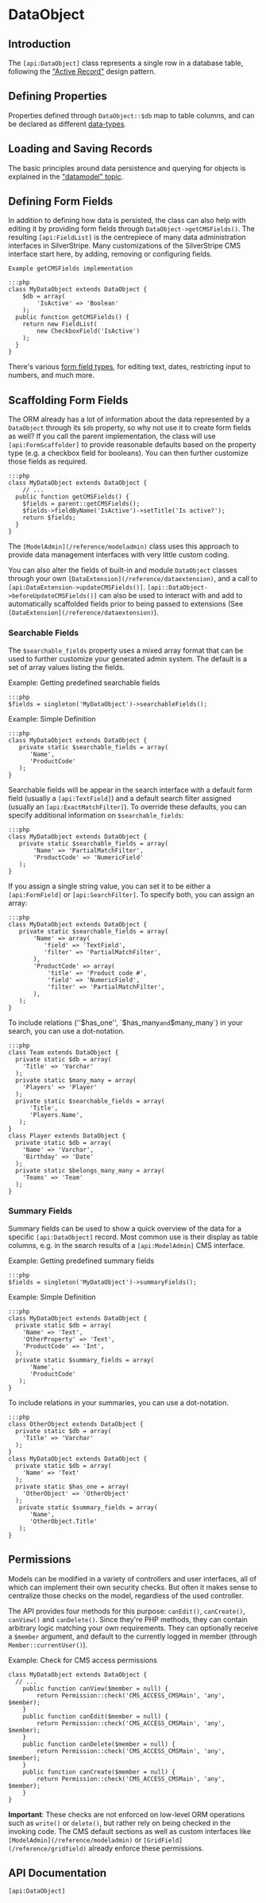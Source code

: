 # DataObject

## Introduction

The `[api:DataObject]` class represents a single row in a database table,
following the ["Active Record"](http://en.wikipedia.org/wiki/Active_record_pattern) design pattern.

## Defining Properties

Properties defined through `DataObject::$db` map to table columns,
and can be declared as different [data-types](/topics/data-types).

## Loading and Saving Records

The basic principles around data persistence and querying for objects
is explained in the ["datamodel" topic](/topics/datamodel).

## Defining Form Fields

In addition to defining how data is persisted, the class can also
help with editing it by providing form fields through `DataObject->getCMSFields()`.
The resulting `[api:FieldList]` is the centrepiece of many data administration interfaces in SilverStripe.
Many customizations of the SilverStripe CMS interface start here,
by adding, removing or configuring fields.

	Example getCMSFields implementation

	:::php
	class MyDataObject extends DataObject {
		$db = array(
			'IsActive' => 'Boolean'
		);
	  public function getCMSFields() {
	    return new FieldList(
	    	new CheckboxField('IsActive')
	    );
	  }
	}

There's various [form field types](/references/form-field-types), for editing text, dates,
restricting input to numbers, and much more.

## Scaffolding Form Fields

The ORM already has a lot of information about the data represented by a `DataObject`
through its `$db` property, so why not use it to create form fields as well?
If you call the parent implementation, the class will use `[api:FormScaffolder]`
to provide reasonable defaults based on the property type (e.g. a checkbox field for booleans).
You can then further customize those fields as required.

	:::php
	class MyDataObject extends DataObject {
		// ...
	  public function getCMSFields() {
	    $fields = parent::getCMSFields();
	    $fields->fieldByName('IsActive')->setTitle('Is active?');
	    return $fields;
	  }
	}

The `[ModelAdmin](/reference/modeladmin)` class uses this approach to provide
data management interfaces with very little custom coding.

You can also alter the fields of built-in and module `DataObject` classes through
your own `[DataExtension](/reference/dataextension)`, and a call to `[api:DataExtension->updateCMSFields()]`.
`[api::DataObject->beforeUpdateCMSFields()]` can also be used to interact with and add to automatically
scaffolded fields prior to being passed to extensions (See `[DataExtension](/reference/dataextension)`).

### Searchable Fields

The `$searchable_fields` property uses a mixed array format that can be used to further customize your generated admin
system. The default is a set of array values listing the fields.

Example: Getting predefined searchable fields

	:::php
	$fields = singleton('MyDataObject')->searchableFields();


Example: Simple Definition

	:::php
	class MyDataObject extends DataObject {
	   private static $searchable_fields = array(
	      'Name',
	      'ProductCode'
	   );
	}


Searchable fields will be appear in the search interface with a default form field (usually a `[api:TextField]`) and a default
search filter assigned (usually an `[api:ExactMatchFilter]`). To override these defaults, you can specify additional information
on `$searchable_fields`:

	:::php
	class MyDataObject extends DataObject {
	   private static $searchable_fields = array(
	       'Name' => 'PartialMatchFilter',
	       'ProductCode' => 'NumericField'
	   );
	}


If you assign a single string value, you can set it to be either a `[api:FormField]` or `[api:SearchFilter]`. To specify both, you can
assign an array:

	:::php
	class MyDataObject extends DataObject {
	   private static $searchable_fields = array(
	       'Name' => array(
	          'field' => 'TextField',
	          'filter' => 'PartialMatchFilter',
	       ),
	       'ProductCode' => array(
	           'title' => 'Product code #',
	           'field' => 'NumericField',
	           'filter' => 'PartialMatchFilter',
	       ),
	   );
	}


To include relations (''$has_one'', `$has_many` and `$many_many`) in your search, you can use a dot-notation.

	:::php
	class Team extends DataObject {
	  private static $db = array(
	    'Title' => 'Varchar'
	  );
	  private static $many_many = array(
	    'Players' => 'Player'
	  );
	  private static $searchable_fields = array(
	      'Title',
	      'Players.Name',
	   );
	}
	class Player extends DataObject {
	  private static $db = array(
	    'Name' => 'Varchar',
	    'Birthday' => 'Date'
	  );
	  private static $belongs_many_many = array(
	    'Teams' => 'Team'
	  );
	}


### Summary Fields

Summary fields can be used to show a quick overview of the data for a specific `[api:DataObject]` record. Most common use is
their display as table columns, e.g. in the search results of a `[api:ModelAdmin]` CMS interface.

Example: Getting predefined summary fields

	:::php
	$fields = singleton('MyDataObject')->summaryFields();


Example: Simple Definition

	:::php
	class MyDataObject extends DataObject {
	  private static $db = array(
	    'Name' => 'Text',
	    'OtherProperty' => 'Text',
	    'ProductCode' => 'Int',
	  ); 
	  private static $summary_fields = array(
	      'Name',
	      'ProductCode'
	   );
	}


To include relations in your summaries, you can use a dot-notation.

	:::php
	class OtherObject extends DataObject {
	  private static $db = array(
	    'Title' => 'Varchar'
	  );
	}
	class MyDataObject extends DataObject {
	  private static $db = array(
	    'Name' => 'Text'
	  );
	  private static $has_one = array(
	    'OtherObject' => 'OtherObject'
	  );
	   private static $summary_fields = array(
	      'Name',
	      'OtherObject.Title'
	   );
	}

## Permissions

Models can be modified in a variety of controllers and user interfaces,
all of which can implement their own security checks. But often it makes
sense to centralize those checks on the model, regardless of the used controller.

The API provides four methods for this purpose: 
`canEdit()`, `canCreate()`, `canView()` and `canDelete()`.
Since they're PHP methods, they can contain arbitrary logic
matching your own requirements. They can optionally receive a `$member` argument,
and default to the currently logged in member (through `Member::currentUser()`).

Example: Check for CMS access permissions

	class MyDataObject extends DataObject {
	  // ...
		public function canView($member = null) {
			return Permission::check('CMS_ACCESS_CMSMain', 'any', $member);
		}
		public function canEdit($member = null) {
			return Permission::check('CMS_ACCESS_CMSMain', 'any', $member);
		}
		public function canDelete($member = null) {
			return Permission::check('CMS_ACCESS_CMSMain', 'any', $member);
		}
		public function canCreate($member = null) {
			return Permission::check('CMS_ACCESS_CMSMain', 'any', $member);
		}
	}

**Important**: These checks are not enforced on low-level ORM operations
such as `write()` or `delete()`, but rather rely on being checked in the invoking code.
The CMS default sections as well as custom interfaces like
`[ModelAdmin](/reference/modeladmin)` or `[GridField](/reference/gridfield)`
already enforce these permissions.

## API Documentation

`[api:DataObject]`
